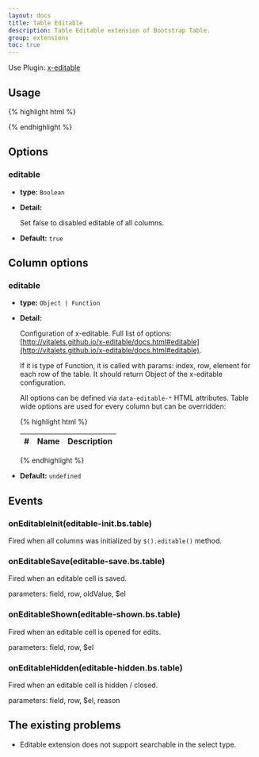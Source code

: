 ```yaml
---
layout: docs
title: Table Editable
description: Table Editable extension of Bootstrap Table.
group: extensions
toc: true
---
```


Use Plugin: [x-editable](https://github.com/vitalets/x-editable)

## Usage

{% highlight html %}
<script src="extensions/editable/bootstrap-table-editable.js"></script>
{% endhighlight %}

## Options

### editable

- **type:** `Boolean`

- **Detail:**

   Set false to disabled editable of all columns.

- **Default:** `true`

## Column options

### editable

- **type:** `Object | Function`

- **Detail:**

  Configuration of x-editable. Full list of options: [http://vitalets.github.io/x-editable/docs.html#editable](http://vitalets.github.io/x-editable/docs.html#editable).

  If it is type of Function, it is called with params: index, row, element for
  each row of the table. It should return Object of the x-editable configuration.

  All options can be defined via `data-editable-*` HTML attributes. Table wide options are used for every column but can be overridden:

  {% highlight html %}
  <table id="my_table_id"
    data-url="data/url.json"
    data-id-field="id"
    data-editable-emptytext="Default empty text."
    data-editable-url="/my/editable/update/path">
    <thead>
      <tr>
        <th class="col-md-1" data-field="id" data-sortable="true" data-align="center">#</th>
        <th class="col-md-4" data-field="name" data-editable="true">Name</th>
        <th class="col-md-7" data-field="description" data-editable="true" data-editable-emptytext="Custom empty text.">Description</th>
      </tr>
    </thead>
  </table>
  {% endhighlight %}

- **Default:** `undefined`

## Events

### onEditableInit(editable-init.bs.table)

Fired when all columns was initialized by `$().editable()` method.

### onEditableSave(editable-save.bs.table)

Fired when an editable cell is saved.

parameters: field, row, oldValue, $el

### onEditableShown(editable-shown.bs.table)

Fired when an editable cell is opened for edits.

parameters: field, row, $el

### onEditableHidden(editable-hidden.bs.table)

Fired when an editable cell is hidden / closed.

parameters: field, row, $el, reason

## The existing problems

* Editable extension does not support searchable in the select type.
